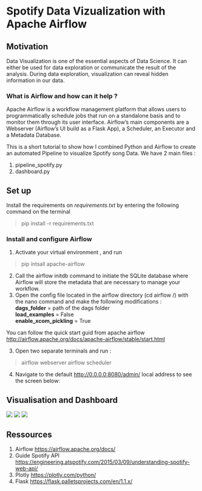# Spotify Data Vizualization with Apache Airflow

## Motivation

Data Visualization is one of the essential aspects of Data Science. It can either be used for data exploration or communicate the result of the analysis. During data exploration, visualization can reveal hidden information in our data. 

### What is Airflow and how can it help ?
Apache Airflow is a workflow management platform that allows users to programmatically schedule jobs that run on a standalone basis and to monitor them through its user interface. Airflow’s main components are a Webserver (Airflow’s UI build as a Flask App), a Scheduler, an Executor and a Metadata Database.


This is a short tutorial to show how I combined Python and Airflow to create an automated Pipeline to visualize Spotify song Data. We have 2 main files :
1. pipeline_spotify.py
2. dashboard.py

## Set up 
Install the requirements on *requirements.txt* by entering the following command on the terminal
> pip  install -r requirements.txt

### Install and configure Airflow 

1. Activate your virtual environment , and run 
> pip intsall apache-airflow 
2. Call the airflow initdb command to initiate the SQLite database where Airflow will store the metadata that are necessary to manage your workflow.
3. Open the config file located in the airflow directory (cd airflow /) with the nano command and make the following modifications :<br/>
 **dags_folder** = path of the dags folder <br/>
 **load_examples** = False <br/>
 **enable_xcom_pickling** = True<br/>

You can follow the quick start guid from apache airflow http://airflow.apache.org/docs/apache-airflow/stable/start.html

3. Open two separate terminals and run :
> airflow webserver 
> airflow scheduler 

4. Navigate to the default http://0.0.0.0:8080/admin/ local address to see the screen below:


## Visualisation and Dashboard



![](https://github.com/amghita/VizSpotifyData/blob/main/img/spotify1.PNG)
![](https://github.com/amghita/VizSpotifyData/blob/main/img/Spotify2.PNG)
![](https://github.com/amghita/VizSpotifyData/blob/main/img/Spotify3.PNG)




## Ressources 

1. Airflow https://airflow.apache.org/docs/
2. Guide Spotify API  https://engineering.atspotify.com/2015/03/09/understanding-spotify-web-api/
3. Plotly  https://plotly.com/python/
4. Flask  https://flask.palletsprojects.com/en/1.1.x/
